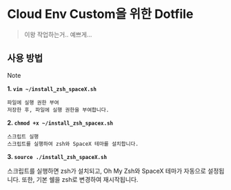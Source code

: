# Cloud Env Custom을 위한 Dotfile
> 이왕 작업하는거.. 예쁘게...

## 사용 방법
>[!NOTE]  



**1. `vim ~/install_zsh_spaceX.sh`**

    파일에 실행 권한 부여
    저장한 후, 파일에 실행 권한을 부여합니다.

**2. `chmod +x ~/install_zsh_spacex.sh`**

    스크립트 실행
    스크립트를 실행하여 zsh와 SpaceX 테마를 설치합니다.

**3. `source ./install_zsh_spaceX.sh`**

스크립트를 실행하면 zsh가 설치되고, Oh My Zsh와 SpaceX 테마가 자동으로 설정됩니다. 또한, 기본 쉘을 zsh로 변경하여 재시작됩니다.
